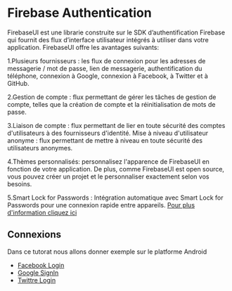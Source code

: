 # Firebase Authentication

FirebaseUI est une librarie construite sur le SDK d’authentification Firebase qui fournit des flux d’interface utilisateur intégrés à utiliser dans votre application. FirebaseUI offre les avantages suivants:

1.Plusieurs fournisseurs : les flux de connexion pour les adresses de messagerie / mot de passe, lien de messagerie, authentification du téléphone, connexion à Google, connexion à Facebook, à Twitter et à GitHub.

2.Gestion de compte : flux permettant de gérer les tâches de gestion de compte, telles que la création de compte et la réinitialisation de mots de passe.

3.Liaison de compte : flux permettant de lier en toute sécurité des comptes d'utilisateurs à des fournisseurs d'identité.
Mise à niveau d'utilisateur anonyme : flux permettant de mettre à niveau en toute sécurité des utilisateurs anonymes.

4.Thèmes personnalisés: personnalisez l'apparence de FirebaseUI en fonction de votre application. De plus, comme FirebaseUI est open source, vous pouvez créer un projet et le personnaliser exactement selon vos besoins.

5.Smart Lock for Passwords : Intégration automatique avec Smart Lock for Passwords pour une connexion rapide entre appareils.
[Pour plus d'information cliquez ici](https://firebase.google.com)

## Connexions

Dans ce tutorat nous allons donner exemple sur le platforme Android

* [Facebook Login](FacebookLogin)
* [Google SignIn](GoogleSignIn)
* [Twittre Login](TwitterLogin)

